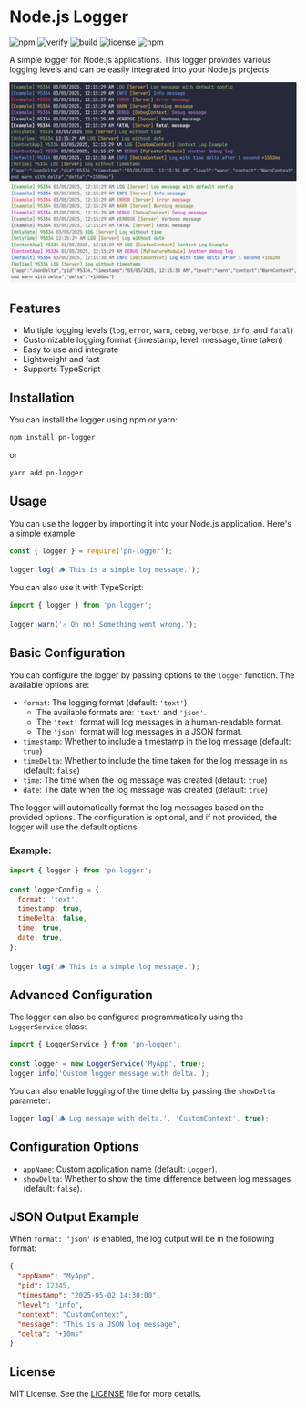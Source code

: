 
# Node.js Logger

![npm](https://img.shields.io/npm/v/pn-logger.svg)
![verify](https://img.shields.io/badge/verify-verified-brightgreen.svg)
![build](https://img.shields.io/badge/build-passing-brightgreen.svg)
![license](https://img.shields.io/badge/license-MIT-blue.svg)
![npm](https://img.shields.io/npm/dt/pn-logger.svg)

A simple logger for Node.js applications. This logger provides various logging levels and can be easily integrated into your Node.js projects.

![image](https://raw.githubusercontent.com/Pedroo-Nietoo/NodeJS-Logger/refs/heads/main/src/assets/logger-example-dark.png?token=GHSAT0AAAAAAC22WKSHJ65WWMVABTLICXZC2AYS4DA)
![example-light](https://raw.githubusercontent.com/Pedroo-Nietoo/NodeJS-Logger/refs/heads/main/src/assets/logger-example-light.png?token=GHSAT0AAAAAAC22WKSGOX5N6UM4CKJBE23A2AYS3WQ)

## Features

- Multiple logging levels (`log`, `error`, `warn`, `debug`, `verbose`, `info`, and `fatal`)
- Customizable logging format (timestamp, level, message, time taken)
- Easy to use and integrate
- Lightweight and fast
- Supports TypeScript

## Installation

You can install the logger using npm or yarn:

```bash
npm install pn-logger
```

or

```bash
yarn add pn-logger
```

## Usage

You can use the logger by importing it into your Node.js application. Here's a simple example:

```javascript
const { logger } = require('pn-logger');

logger.log('🪵 This is a simple log message.');
```

You can also use it with TypeScript:

```typescript
import { logger } from 'pn-logger';

logger.warn('⚠️ Oh no! Something went wrong.');
```

## Basic Configuration

You can configure the logger by passing options to the `logger` function. The available options are:

- `format`: The logging format (default: `'text'`)
  - The available formats are: `'text'` and `'json'`.
  - The `'text'` format will log messages in a human-readable format.
  - The `'json'` format will log messages in a JSON format.
- `timestamp`: Whether to include a timestamp in the log message (default: `true`)
- `timeDelta`: Whether to include the time taken for the log message in `ms` (default: `false`)
- `time`: The time when the log message was created (default: `true`)
- `date`: The date when the log message was created (default: `true`)

The logger will automatically format the log messages based on the provided options. The configuration is optional, and if not provided, the logger will use the default options.

### Example:

```javascript
import { logger } from 'pn-logger';

const loggerConfig = {
  format: 'text',
  timestamp: true,
  timeDelta: false,
  time: true,
  date: true,
};

logger.log('🪵 This is a simple log message.');
```

## Advanced Configuration

The logger can also be configured programmatically using the `LoggerService` class:

```typescript
import { LoggerService } from 'pn-logger';

const logger = new LoggerService('MyApp', true);
logger.info('Custom logger message with delta.');
```

You can also enable logging of the time delta by passing the `showDelta` parameter:

```typescript
logger.log('🪵 Log message with delta.', 'CustomContext', true);
```

## Configuration Options

- `appName`: Custom application name (default: `Logger`).
- `showDelta`: Whether to show the time difference between log messages (default: `false`).

## JSON Output Example

When `format: 'json'` is enabled, the log output will be in the following format:

```json
{
  "appName": "MyApp",
  "pid": 12345,
  "timestamp": "2025-05-02 14:30:00",
  "level": "info",
  "context": "CustomContext",
  "message": "This is a JSON log message",
  "delta": "+10ms"
}
```

## License

MIT License. See the [LICENSE](./LICENSE) file for more details.
